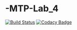 # -MTP-Lab_4
[![Build Status](https://travis-ci.org/AlexS98/JavaSerialization.svg?branch=master)](https://travis-ci.org/AlexS98/JavaSerialization)
[![Codacy Badge](https://api.codacy.com/project/badge/Grade/8017743369554af98c24823bb10129ea)](https://www.codacy.com/app/AlexS98/JavaSerialization?utm_source=github.com&amp;utm_medium=referral&amp;utm_content=AlexS98/JavaSerialization&amp;utm_campaign=Badge_Grade)